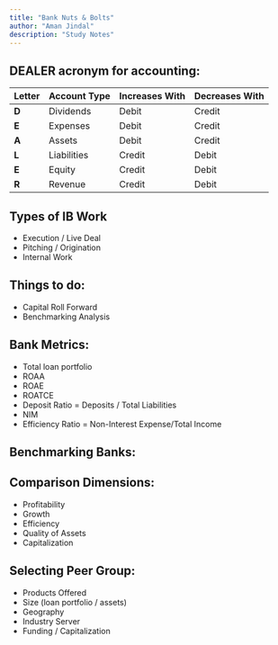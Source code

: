 ```yaml
---
title: "Bank Nuts & Bolts"
author: "Aman Jindal"
description: "Study Notes"
---
```


## **DEALER acronym for accounting:**

| **Letter** | **Account Type** | **Increases With** | **Decreases With** |
|------------|------------------|--------------------|--------------------|
| **D**      | Dividends        | Debit              | Credit             |
| **E**      | Expenses         | Debit              | Credit             |
| **A**      | Assets           | Debit              | Credit             |
| **L**      | Liabilities      | Credit             | Debit              |
| **E**      | Equity           | Credit             | Debit              |
| **R**      | Revenue          | Credit             | Debit              |

## **Types of IB Work**

- Execution / Live Deal
- Pitching / Origination
- Internal Work

## **Things to do:**

- Capital Roll Forward
- Benchmarking Analysis

## **Bank Metrics:**

- Total loan portfolio
- ROAA
- ROAE
- ROATCE
- Deposit Ratio = Deposits / Total Liabilities
- NIM
- Efficiency Ratio = Non-Interest Expense/Total Income

## **Benchmarking Banks:**

## **Comparison Dimensions:**

- Profitability
- Growth
- Efficiency
- Quality of Assets
- Capitalization

## **Selecting Peer Group:**

- Products Offered
- Size (loan portfolio / assets)
- Geography
- Industry Server
- Funding / Capitalization

